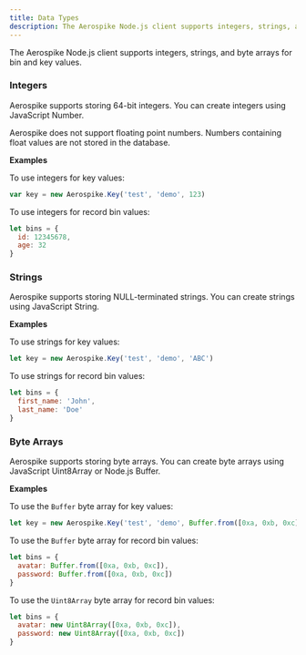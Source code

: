 ```yaml
---
title: Data Types
description: The Aerospike Node.js client supports integers, strings, and byte arrays for bin and key values. 
---
```


The Aerospike Node.js client supports integers, strings, and byte arrays for bin and key values.

### Integers

Aerospike supports storing 64-bit integers. You can create integers using JavaScript Number.

Aerospike does not support floating point numbers. Numbers containing float values are not stored in the database.

**Examples**

To use integers for key values:

```js
var key = new Aerospike.Key('test', 'demo', 123)
```

To use integers for record bin values:

```js
let bins = {
  id: 12345678,
  age: 32
}
```

### Strings

Aerospike supports storing NULL-terminated strings. You can create strings using JavaScript String.

**Examples**

To use strings for key values:

```js
let key = new Aerospike.Key('test', 'demo', 'ABC')
```

To use strings for record bin values:

```js
let bins = {
  first_name: 'John',
  last_name: 'Doe'
}
```

### Byte Arrays

Aerospike supports storing byte arrays. You can create byte arrays using JavaScript Uint8Array or Node.js Buffer.

**Examples**

To use the `Buffer` byte array for key values:

```js
let key = new Aerospike.Key('test', 'demo', Buffer.from([0xa, 0xb, 0xc]))
```

To use the `Buffer` byte array for record bin values:

```js
let bins = {
  avatar: Buffer.from([0xa, 0xb, 0xc]),
  password: Buffer.from([0xa, 0xb, 0xc])
}
```

To use the `Uint8Array` byte array for record bin values:

```js
let bins = {
  avatar: new Uint8Array([0xa, 0xb, 0xc]),
  password: new Uint8Array([0xa, 0xb, 0xc])
}
```
